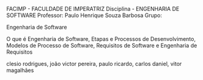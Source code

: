 FACIMP - FACULDADE DE IMPERATRIZ
Disciplina - ENGENHARIA DE SOFTWARE
Professor: Paulo Henrique Souza Barbosa
Grupo:



Engenharia de Software 

O que é Engenharia de Software,
Etapas e Processos de Desenvolvimento,
Modelos de Processo de Software,
Requisitos de Software e Engenharia de Requisitos



clesio rodrigues, joão victor pereira, paulo ricardo, carlos daniel, vitor magalhães
